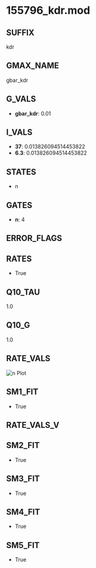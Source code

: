 # 155796_kdr.mod

## SUFFIX

kdr

## GMAX_NAME

gbar_kdr

## G_VALS

- **gbar_kdr**: 0.01

## I_VALS

- **37**: 0.013826094514453822
- **6.3**: 0.013826094514453822

## STATES

- n

## GATES

- **n**: 4

## ERROR_FLAGS


## RATES

- True

## Q10_TAU

1.0

## Q10_G

1.0

## RATE_VALS

![n Plot](/Users/pbozelos/Dropbox/icg-Chai-Panos/supermodels/output_markdown_files/K/155796_kdr.mod/images/n.png)

## SM1_FIT

- True

## RATE_VALS_V

## SM2_FIT

- True

## SM3_FIT

- True

## SM4_FIT

- True

## SM5_FIT

- True

